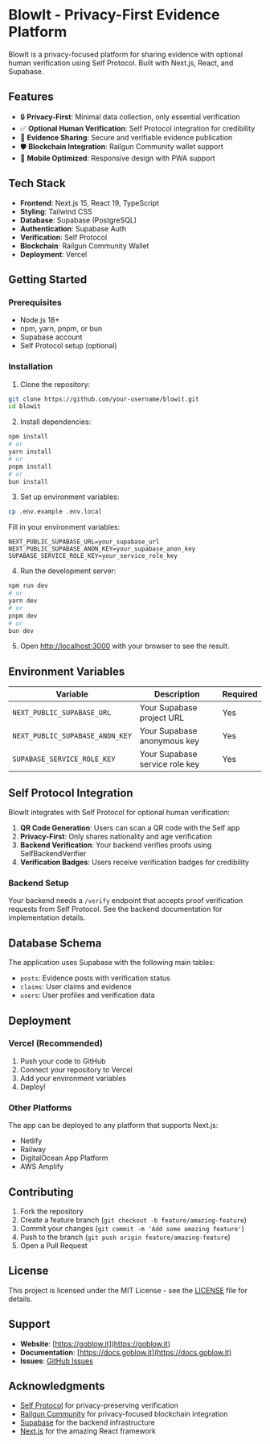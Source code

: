 # BlowIt - Privacy-First Evidence Platform

BlowIt is a privacy-focused platform for sharing evidence with optional human verification using Self Protocol. Built with Next.js, React, and Supabase.

## Features

- 🔒 **Privacy-First**: Minimal data collection, only essential verification
- ✅ **Optional Human Verification**: Self Protocol integration for credibility
- 🎯 **Evidence Sharing**: Secure and verifiable evidence publication
- 🛡️ **Blockchain Integration**: Railgun Community wallet support
- 📱 **Mobile Optimized**: Responsive design with PWA support

## Tech Stack

- **Frontend**: Next.js 15, React 19, TypeScript
- **Styling**: Tailwind CSS
- **Database**: Supabase (PostgreSQL)
- **Authentication**: Supabase Auth
- **Verification**: Self Protocol
- **Blockchain**: Railgun Community Wallet
- **Deployment**: Vercel

## Getting Started

### Prerequisites

- Node.js 18+ 
- npm, yarn, pnpm, or bun
- Supabase account
- Self Protocol setup (optional)

### Installation

1. Clone the repository:
```bash
git clone https://github.com/your-username/blowit.git
cd blowit
```

2. Install dependencies:
```bash
npm install
# or
yarn install
# or
pnpm install
# or
bun install
```

3. Set up environment variables:
```bash
cp .env.example .env.local
```

Fill in your environment variables:
```env
NEXT_PUBLIC_SUPABASE_URL=your_supabase_url
NEXT_PUBLIC_SUPABASE_ANON_KEY=your_supabase_anon_key
SUPABASE_SERVICE_ROLE_KEY=your_service_role_key
```

4. Run the development server:
```bash
npm run dev
# or
yarn dev
# or
pnpm dev
# or
bun dev
```

5. Open [http://localhost:3000](http://localhost:3000) with your browser to see the result.

## Environment Variables

| Variable | Description | Required |
|----------|-------------|----------|
| `NEXT_PUBLIC_SUPABASE_URL` | Your Supabase project URL | Yes |
| `NEXT_PUBLIC_SUPABASE_ANON_KEY` | Your Supabase anonymous key | Yes |
| `SUPABASE_SERVICE_ROLE_KEY` | Your Supabase service role key | Yes |

## Self Protocol Integration

BlowIt integrates with Self Protocol for optional human verification:

1. **QR Code Generation**: Users can scan a QR code with the Self app
2. **Privacy-First**: Only shares nationality and age verification
3. **Backend Verification**: Your backend verifies proofs using SelfBackendVerifier
4. **Verification Badges**: Users receive verification badges for credibility

### Backend Setup

Your backend needs a `/verify` endpoint that accepts proof verification requests from Self Protocol. See the backend documentation for implementation details.

## Database Schema

The application uses Supabase with the following main tables:

- `posts`: Evidence posts with verification status
- `claims`: User claims and evidence
- `users`: User profiles and verification data

## Deployment

### Vercel (Recommended)

1. Push your code to GitHub
2. Connect your repository to Vercel
3. Add your environment variables
4. Deploy!

### Other Platforms

The app can be deployed to any platform that supports Next.js:
- Netlify
- Railway
- DigitalOcean App Platform
- AWS Amplify

## Contributing

1. Fork the repository
2. Create a feature branch (`git checkout -b feature/amazing-feature`)
3. Commit your changes (`git commit -m 'Add some amazing feature'`)
4. Push to the branch (`git push origin feature/amazing-feature`)
5. Open a Pull Request

## License

This project is licensed under the MIT License - see the [LICENSE](LICENSE) file for details.

## Support

- **Website**: [https://goblow.it](https://goblow.it)
- **Documentation**: [https://docs.goblow.it](https://docs.goblow.it)
- **Issues**: [GitHub Issues](https://github.com/your-username/blowit/issues)

## Acknowledgments

- [Self Protocol](https://self.xyz) for privacy-preserving verification
- [Railgun Community](https://railgun.org) for privacy-focused blockchain integration
- [Supabase](https://supabase.com) for the backend infrastructure
- [Next.js](https://nextjs.org) for the amazing React framework
